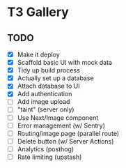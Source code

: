# T3 Gallery

## TODO

- [x] Make it deploy
- [x] Scaffold basic UI with mock data
- [x] Tidy up build process
- [X] Actually set up a database
- [X] Attach database to UI
- [X] Add authentication
- [ ] Add image upload
- [ ] "taint" (server only)
- [ ] Use Next/Image component
- [ ] Error management (w/ Sentry)
- [ ] Routing/image page (parallel route)
- [ ] Delete button (w/ Server Actions)
- [ ] Analytics (posthog)
- [ ] Rate limiting (upstash)